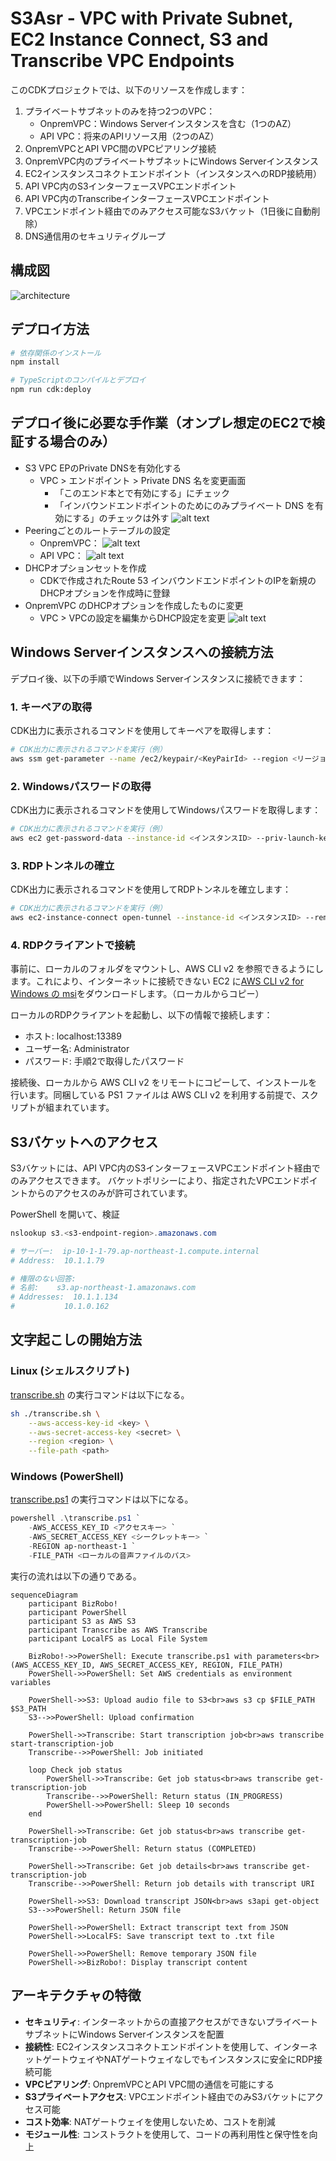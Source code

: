 # S3Asr - VPC with Private Subnet, EC2 Instance Connect, S3 and Transcribe VPC Endpoints

このCDKプロジェクトでは、以下のリソースを作成します：

1. プライベートサブネットのみを持つ2つのVPC：
   - OnpremVPC：Windows Serverインスタンスを含む（1つのAZ）
   - API VPC：将来のAPIリソース用（2つのAZ）
2. OnpremVPCとAPI VPC間のVPCピアリング接続
3. OnpremVPC内のプライベートサブネットにWindows Serverインスタンス
4. EC2インスタンスコネクトエンドポイント（インスタンスへのRDP接続用）
5. API VPC内のS3インターフェースVPCエンドポイント
6. API VPC内のTranscribeインターフェースVPCエンドポイント
7. VPCエンドポイント経由でのみアクセス可能なS3バケット（1日後に自動削除）
8. DNS通信用のセキュリティグループ

## 構成図

![architecture](./architecture.png)

## デプロイ方法

```bash
# 依存関係のインストール
npm install

# TypeScriptのコンパイルとデプロイ
npm run cdk:deploy
```

## デプロイ後に必要な手作業（オンプレ想定のEC2で検証する場合のみ）
- S3 VPC EPのPrivate DNSを有効化する
  - VPC > エンドポイント > Private DNS 名を変更画面
    - 「このエンド本とで有効にする」にチェック
    - 「インバウンドエンドポイントのためにのみプライベート DNS を有効にする」のチェックは外す
    ![alt text](doc/private-dns.png)
- Peeringごとのルートテーブルの設定
    - OnpremVPC：
    ![alt text](doc/rtb-onprem.png) 
    - API VPC：
    ![alt text](doc/rtb-api.png)
- DHCPオプションセットを作成
    - CDKで作成されたRoute 53 インバウンドエンドポイントのIPを新規のDHCPオプションを作成時に登録
- OnpremVPC のDHCPオプションを作成したものに変更
    - VPC > VPCの設定を編集からDHCP設定を変更
    ![alt text](doc/dhcp.png)

## Windows Serverインスタンスへの接続方法

デプロイ後、以下の手順でWindows Serverインスタンスに接続できます：

### 1. キーペアの取得

CDK出力に表示されるコマンドを使用してキーペアを取得します：

```bash
# CDK出力に表示されるコマンドを実行（例）
aws ssm get-parameter --name /ec2/keypair/<KeyPairId> --region <リージョン> --with-decryption --query Parameter.Value --output text > ./<キーペア名>.pem
```

### 2. Windowsパスワードの取得

CDK出力に表示されるコマンドを使用してWindowsパスワードを取得します：

```bash
# CDK出力に表示されるコマンドを実行（例）
aws ec2 get-password-data --instance-id <インスタンスID> --priv-launch-key ./<キーペア名>.pem
```

### 3. RDPトンネルの確立

CDK出力に表示されるコマンドを使用してRDPトンネルを確立します：

```bash
# CDK出力に表示されるコマンドを実行（例）
aws ec2-instance-connect open-tunnel --instance-id <インスタンスID> --remote-port 3389 --local-port 13389
```

### 4. RDPクライアントで接続

事前に、ローカルのフォルダをマウントし、AWS CLI v2 を参照できるようにします。これにより、インターネットに接続できない EC2 に[AWS CLI v2 for Windows の msi](https://docs.aws.amazon.com/ja_jp/cli/latest/userguide/getting-started-install.html)をダウンロードします。（ローカルからコピー）

ローカルのRDPクライアントを起動し、以下の情報で接続します：
- ホスト: localhost:13389
- ユーザー名: Administrator
- パスワード: 手順2で取得したパスワード

接続後、ローカルから AWS CLI v2 をリモートにコピーして、インストールを行います。同梱している PS1 ファイルは AWS CLI v2 を利用する前提で、スクリプトが組まれています。

## S3バケットへのアクセス

S3バケットには、API VPC内のS3インターフェースVPCエンドポイント経由でのみアクセスできます。
バケットポリシーにより、指定されたVPCエンドポイントからのアクセスのみが許可されています。

PowerShell を開いて、検証
```powershell
nslookup s3.<s3-endpoint-region>.amazonaws.com

# サーバー:  ip-10-1-1-79.ap-northeast-1.compute.internal
# Address:  10.1.1.79

# 権限のない回答:
# 名前:    s3.ap-northeast-1.amazonaws.com
# Addresses:  10.1.1.134
#           10.1.0.162
```

## 文字起こしの開始方法
### Linux (シェルスクリプト)
[transcribe.sh](./packages/cdk/lib/transcribe.sh) の実行コマンドは以下になる。
```bash
sh ./transcribe.sh \
    --aws-access-key-id <key> \
    --aws-secret-access-key <secret> \
    --region <region> \
    --file-path <path>
```

### Windows (PowerShell)
[transcribe.ps1](./packages/cdk/lib/transcribe.ps1) の実行コマンドは以下になる。
```powershell
powershell .\transcribe.ps1 `
    -AWS_ACCESS_KEY_ID <アクセスキー> `
    -AWS_SECRET_ACCESS_KEY <シークレットキー> `
    -REGION ap-northeast-1 `
    -FILE_PATH <ローカルの音声ファイルのパス>
```

実行の流れは以下の通りである。
```mermaid
sequenceDiagram
    participant BizRobo!
    participant PowerShell
    participant S3 as AWS S3
    participant Transcribe as AWS Transcribe
    participant LocalFS as Local File System

    BizRobo!->>PowerShell: Execute transcribe.ps1 with parameters<br>(AWS_ACCESS_KEY_ID, AWS_SECRET_ACCESS_KEY, REGION, FILE_PATH)
    PowerShell->>PowerShell: Set AWS credentials as environment variables
    
    PowerShell->>S3: Upload audio file to S3<br>aws s3 cp $FILE_PATH $S3_PATH
    S3-->>PowerShell: Upload confirmation
    
    PowerShell->>Transcribe: Start transcription job<br>aws transcribe start-transcription-job
    Transcribe-->>PowerShell: Job initiated
    
    loop Check job status
        PowerShell->>Transcribe: Get job status<br>aws transcribe get-transcription-job
        Transcribe-->>PowerShell: Return status (IN_PROGRESS)
        PowerShell->>PowerShell: Sleep 10 seconds
    end
    
    PowerShell->>Transcribe: Get job status<br>aws transcribe get-transcription-job
    Transcribe-->>PowerShell: Return status (COMPLETED)
    
    PowerShell->>Transcribe: Get job details<br>aws transcribe get-transcription-job
    Transcribe-->>PowerShell: Return job details with transcript URI
    
    PowerShell->>S3: Download transcript JSON<br>aws s3api get-object
    S3-->>PowerShell: Return JSON file
    
    PowerShell->>PowerShell: Extract transcript text from JSON
    PowerShell->>LocalFS: Save transcript text to .txt file
    
    PowerShell->>PowerShell: Remove temporary JSON file
    PowerShell->>BizRobo!: Display transcript content
```

## アーキテクチャの特徴

- **セキュリティ**: インターネットからの直接アクセスができないプライベートサブネットにWindows Serverインスタンスを配置
- **接続性**: EC2インスタンスコネクトエンドポイントを使用して、インターネットゲートウェイやNATゲートウェイなしでもインスタンスに安全にRDP接続可能
- **VPCピアリング**: OnpremVPCとAPI VPC間の通信を可能にする
- **S3プライベートアクセス**: VPCエンドポイント経由でのみS3バケットにアクセス可能
- **コスト効率**: NATゲートウェイを使用しないため、コストを削減
- **モジュール性**: コンストラクトを使用して、コードの再利用性と保守性を向上
